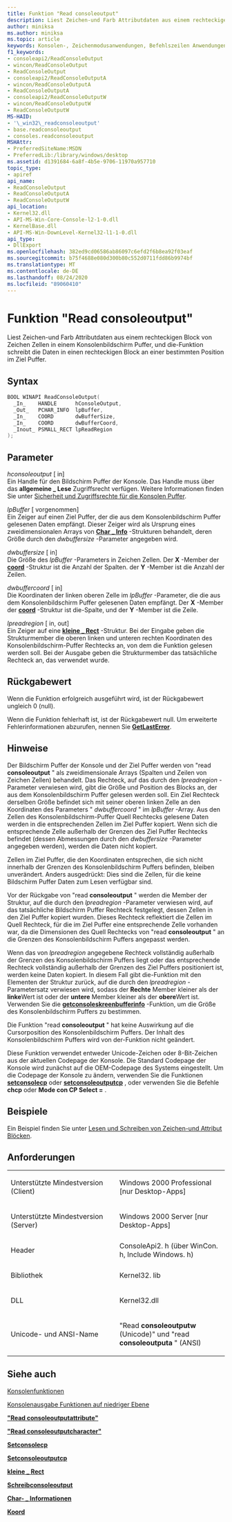 ```yaml
---
title: Funktion "Read consoleoutput"
description: Liest Zeichen-und Farb Attributdaten aus einem rechteckigen Block von Zeichen Zellen in einem Konsolenbildschirm Puffer und schreibt Daten in den Ziel Puffer.
author: miniksa
ms.author: miniksa
ms.topic: article
keywords: Konsolen-, Zeichenmodusanwendungen, Befehlszeilen Anwendungen, Terminalanwendungen, Konsolen-API
f1_keywords:
- consoleapi2/ReadConsoleOutput
- wincon/ReadConsoleOutput
- ReadConsoleOutput
- consoleapi2/ReadConsoleOutputA
- wincon/ReadConsoleOutputA
- ReadConsoleOutputA
- consoleapi2/ReadConsoleOutputW
- wincon/ReadConsoleOutputW
- ReadConsoleOutputW
MS-HAID:
- '\_win32\_readconsoleoutput'
- base.readconsoleoutput
- consoles.readconsoleoutput
MSHAttr:
- PreferredSiteName:MSDN
- PreferredLib:/library/windows/desktop
ms.assetid: d1391684-6a8f-4b5e-9706-11970a957710
topic_type:
- apiref
api_name:
- ReadConsoleOutput
- ReadConsoleOutputA
- ReadConsoleOutputW
api_location:
- Kernel32.dll
- API-MS-Win-Core-Console-l2-1-0.dll
- KernelBase.dll
- API-MS-Win-DownLevel-Kernel32-l1-1-0.dll
api_type:
- DllExport
ms.openlocfilehash: 382ed9cd06586ab86097c6efd2f6b8ea92f03eaf
ms.sourcegitcommit: b75f4688e080d300b80c552d0711fdd86b9974bf
ms.translationtype: MT
ms.contentlocale: de-DE
ms.lasthandoff: 08/24/2020
ms.locfileid: "89060410"
---
```

# <a name="readconsoleoutput-function"></a>Funktion "Read consoleoutput"


Liest Zeichen-und Farb Attributdaten aus einem rechteckigen Block von Zeichen Zellen in einem Konsolenbildschirm Puffer, und die-Funktion schreibt die Daten in einen rechteckigen Block an einer bestimmten Position im Ziel Puffer.

<a name="syntax"></a>Syntax
------

```C
BOOL WINAPI ReadConsoleOutput(
  _In_    HANDLE      hConsoleOutput,
  _Out_   PCHAR_INFO  lpBuffer,
  _In_    COORD       dwBufferSize,
  _In_    COORD       dwBufferCoord,
  _Inout_ PSMALL_RECT lpReadRegion
);
```

<a name="parameters"></a>Parameter
----------

*hconsoleoutput* \[ in\]  
Ein Handle für den Bildschirm Puffer der Konsole. Das Handle muss über das **allgemeine \_ Lese** Zugriffsrecht verfügen. Weitere Informationen finden Sie unter [Sicherheit und Zugriffsrechte für die Konsolen Puffer](console-buffer-security-and-access-rights.md).

*lpBuffer* \[ vorgenommen\]  
Ein Zeiger auf einen Ziel Puffer, der die aus dem Konsolenbildschirm Puffer gelesenen Daten empfängt. Dieser Zeiger wird als Ursprung eines zweidimensionalen Arrays von [**Char \_ Info**](char-info-str.md) -Strukturen behandelt, deren Größe durch den *dwbuffersize* -Parameter angegeben wird.

*dwbuffersize* \[ in\]  
Die Größe des *lpBuffer* -Parameters in Zeichen Zellen. Der **X** -Member der [**coord**](coord-str.md) -Struktur ist die Anzahl der Spalten. der **Y** -Member ist die Anzahl der Zeilen.

*dwbuffercoord* \[ in\]  
Die Koordinaten der linken oberen Zelle im *lpBuffer* -Parameter, die die aus dem Konsolenbildschirm Puffer gelesenen Daten empfängt. Der **X** -Member der [**coord**](coord-str.md) -Struktur ist die-Spalte, und der **Y** -Member ist die Zeile.

*lpreadregion* \[ in, out\]  
Ein Zeiger auf eine [**kleine \_ Rect**](small-rect-str.md) -Struktur. Bei der Eingabe geben die Strukturmember die oberen linken und unteren rechten Koordinaten des Konsolenbildschirm-Puffer Rechtecks an, von dem die Funktion gelesen werden soll. Bei der Ausgabe geben die Strukturmember das tatsächliche Rechteck an, das verwendet wurde.

<a name="return-value"></a>Rückgabewert
------------

Wenn die Funktion erfolgreich ausgeführt wird, ist der Rückgabewert ungleich 0 (null).

Wenn die Funktion fehlerhaft ist, ist der Rückgabewert null. Um erweiterte Fehlerinformationen abzurufen, nennen Sie [**GetLastError**](https://msdn.microsoft.com/library/windows/desktop/ms679360).

<a name="remarks"></a>Hinweise
-------

Der Bildschirm Puffer der Konsole und der Ziel Puffer werden von "read **consoleoutput** " als zweidimensionale Arrays (Spalten und Zeilen von Zeichen Zellen) behandelt. Das Rechteck, auf das durch den *lpreadregion* -Parameter verwiesen wird, gibt die Größe und Position des Blocks an, der aus dem Konsolenbildschirm Puffer gelesen werden soll. Ein Ziel Rechteck derselben Größe befindet sich mit seiner oberen linken Zelle an den Koordinaten des Parameters " *dwbuffercoord* " im *lpBuffer* -Array. Aus den Zellen des Konsolenbildschirm-Puffer Quell Rechtecks gelesene Daten werden in die entsprechenden Zellen im Ziel Puffer kopiert. Wenn sich die entsprechende Zelle außerhalb der Grenzen des Ziel Puffer Rechtecks befindet (dessen Abmessungen durch den *dwbuffersize* -Parameter angegeben werden), werden die Daten nicht kopiert.

Zellen im Ziel Puffer, die den Koordinaten entsprechen, die sich nicht innerhalb der Grenzen des Konsolenbildschirm Puffers befinden, bleiben unverändert. Anders ausgedrückt: Dies sind die Zellen, für die keine Bildschirm Puffer Daten zum Lesen verfügbar sind.

Vor der Rückgabe von "read **consoleoutput** " werden die Member der Struktur, auf die durch den *lpreadregion* -Parameter verwiesen wird, auf das tatsächliche Bildschirm Puffer Rechteck festgelegt, dessen Zellen in den Ziel Puffer kopiert wurden. Dieses Rechteck reflektiert die Zellen im Quell Rechteck, für die im Ziel Puffer eine entsprechende Zelle vorhanden war, da die Dimensionen des Quell Rechtecks von "read **consoleoutput** " an die Grenzen des Konsolenbildschirm Puffers angepasst werden.

Wenn das von *lpreadregion* angegebene Rechteck vollständig außerhalb der Grenzen des Konsolenbildschirm Puffers liegt oder das entsprechende Rechteck vollständig außerhalb der Grenzen des Ziel Puffers positioniert ist, werden keine Daten kopiert. In diesem Fall gibt die-Funktion mit den Elementen der Struktur zurück, auf die durch den *lpreadregion* -Parametersatz verwiesen wird, sodass der **Rechte** Member kleiner als der **linke**Wert ist oder der **untere** Member kleiner als der **obere**Wert ist. Verwenden Sie die [**getconsoleskreenbufferinfo**](getconsolescreenbufferinfo.md) -Funktion, um die Größe des Konsolenbildschirm Puffers zu bestimmen.

Die Funktion "read **consoleoutput** " hat keine Auswirkung auf die Cursorposition des Konsolenbildschirm Puffers. Der Inhalt des Konsolenbildschirm Puffers wird von der-Funktion nicht geändert.

Diese Funktion verwendet entweder Unicode-Zeichen oder 8-Bit-Zeichen aus der aktuellen Codepage der Konsole. Die Standard Codepage der Konsole wird zunächst auf die OEM-Codepage des Systems eingestellt. Um die Codepage der Konsole zu ändern, verwenden Sie die Funktionen [**setconsolecp**](setconsolecp.md) oder [**setconsoleoutputcp**](setconsoleoutputcp.md) , oder verwenden Sie die Befehle **chcp** oder **Mode con CP Select =** .

<a name="examples"></a>Beispiele
--------

Ein Beispiel finden Sie unter [Lesen und Schreiben von Zeichen-und Attribut Blöcken](reading-and-writing-blocks-of-characters-and-attributes.md).

<a name="requirements"></a>Anforderungen
------------

<table>
<colgroup>
<col width="50%" />
<col width="50%" />
</colgroup>
<tbody>
<tr class="odd">
<td><p>Unterstützte Mindestversion (Client)</p></td>
<td><p>Windows 2000 Professional [nur Desktop-Apps]</p></td>
</tr>
<tr class="even">
<td><p>Unterstützte Mindestversion (Server)</p></td>
<td><p>Windows 2000 Server [nur Desktop-Apps]</p></td>
</tr>
<tr class="odd">
<td><p>Header</p></td>
<td>ConsoleApi2. h (über WinCon. h, Include Windows. h)</td>
</tr>
<tr class="even">
<td><p>Bibliothek</p></td>
<td>Kernel32. lib</td>
</tr>
<tr class="odd">
<td><p>DLL</p></td>
<td>Kernel32.dll</td>
</tr>
<tr class="even">
<td><p>Unicode- und ANSI-Name</p></td>
<td><p>"Read <strong>consoleoutputw</strong> (Unicode)" und "read <strong>consoleoutputa</strong> " (ANSI)</p></td>
</tr>
<tr class="odd">
</tr>
<tr class="even">
</tr>
<tr class="odd">
</tr>
<tr class="even">
</tr>
</tbody>
</table>

## <a name="span-idsee_alsospansee-also"></a><span id="see_also"></span>Siehe auch


[Konsolenfunktionen](console-functions.md)

[Konsolenausgabe Funktionen auf niedriger Ebene](low-level-console-output-functions.md)

[**"Read consoleoutputattribute"**](readconsoleoutputattribute.md)

[**"Read consoleoutputcharacter"**](readconsoleoutputcharacter.md)

[**Setconsolecp**](setconsolecp.md)

[**Setconsoleoutputcp**](setconsoleoutputcp.md)

[**kleine \_ Rect**](small-rect-str.md)

[**Schreibconsoleoutput**](writeconsoleoutput.md)

[**Char- \_ Informationen**](char-info-str.md)

[**Koord**](coord-str.md)

 

 




